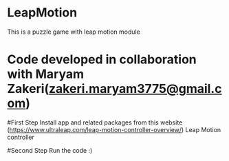 # LeapMotion
This is a puzzle game with leap motion module

# Code developed in collaboration with Maryam Zakeri(zakeri.maryam3775@gmail.com)

#First Step 
Install app and related packages from this website (https://www.ultraleap.com/leap-motion-controller-overview/)
Leap Motion controller

#Second Step
Run the code :)

